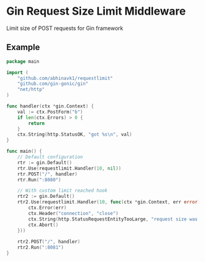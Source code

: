 # Gin Request Size Limit Middleware

Limit size of POST requests for Gin framework

## Example

[embedmd]:# (example/main.go go)
```go
package main

import (
	"github.com/abhinavk1/requestlimit"
	"github.com/gin-gonic/gin"
	"net/http"
)

func handler(ctx *gin.Context) {
	val := ctx.PostForm("b")
	if len(ctx.Errors) > 0 {
		return
	}
	ctx.String(http.StatusOK, "got %s\n", val)
}

func main() {
	// Default configuration
	rtr := gin.Default()
	rtr.Use(requestlimit.Handler(10, nil))
	rtr.POST("/", handler)
	rtr.Run(":8080")

	// With custom limit reached hook
	rtr2 := gin.Default()
	rtr2.Use(requestlimit.Handler(10, func(ctx *gin.Context, err error) {
		ctx.Error(err)
		ctx.Header("connection", "close")
		ctx.String(http.StatusRequestEntityTooLarge, "request size was out of bounds")
		ctx.Abort()
	}))
	
	rtr2.POST("/", handler)
	rtr2.Run(":8081")
}

```
